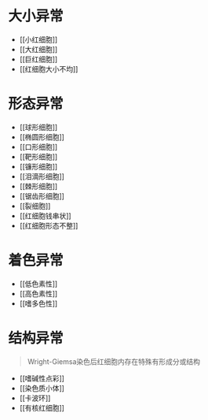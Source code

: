 # 大小异常
- [[小红细胞]]
- [[大红细胞]]
- [[巨红细胞]]
- [[红细胞大小不均]]
# 形态异常
- [[球形细胞]]
- [[椭圆形细胞]]
- [[口形细胞]]
- [[靶形细胞]]
- [[镰形细胞]]
- [[泪滴形细胞]]
- [[棘形细胞]]
- [[锯齿形细胞]]
- [[裂细胞]]
- [[红细胞钱串状]]
- [[红细胞形态不整]]
# 着色异常
- [[低色素性]]
- [[高色素性]]
- [[嗜多色性]]
# 结构异常
> Wright-Giemsa染色后红细胞内存在特殊有形成分或结构
- [[嗜碱性点彩]]
- [[染色质小体]]
- [[卡波环]]
- [[有核红细胞]]